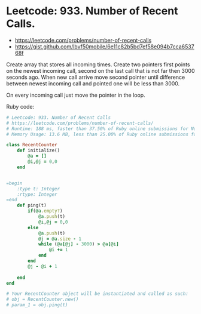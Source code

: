 # Leetcode: 933. Number of Recent Calls.

- https://leetcode.com/problems/number-of-recent-calls
- https://gist.github.com/lbvf50mobile/6e11c82b5bd7ef58e094b7cca653768f

Create array that stores all incoming times. Create two pointers first points on the newest incoming call, second on the last call that is not far then 3000 seconds ago.
When new call arrive move second pointer until difference between newest incoming call and pointed one will be less than 3000. 

On every incoming call just move the pointer in the loop.

Ruby code:
```Ruby
# Leetcode: 933. Number of Recent Calls
# https://leetcode.com/problems/number-of-recent-calls/
# Runtime: 188 ms, faster than 37.50% of Ruby online submissions for Number of Recent Calls.
# Memory Usage: 13.6 MB, less than 25.00% of Ruby online submissions for Number of Recent Calls

class RecentCounter
    def initialize()
        @a = []
        @i,@j = 0,0
    end


=begin
    :type t: Integer
    :rtype: Integer
=end
    def ping(t)
        if(@a.empty?)
            @a.push(t)
            @i,@j = 0,0
        else
            @a.push(t)
            @j = @a.size - 1
            while (@a[@j] - 3000) > @a[@i]
                @i += 1
            end
        end
        @j - @i + 1
        
    end
end

# Your RecentCounter object will be instantiated and called as such:
# obj = RecentCounter.new()
# param_1 = obj.ping(t)
```